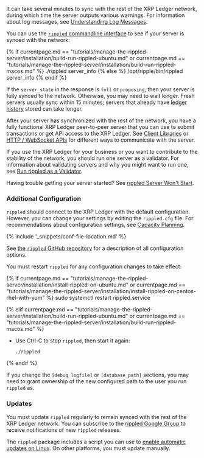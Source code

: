 It can take several minutes to sync with the rest of the XRP Ledger network, during which time the server outputs various warnings. For information about log messages, see [Understanding Log Messages](understanding-log-messages.html).

You can use the [`rippled` commandline interface](get-started-using-http-websocket-apis.html#commandline) to see if your server is synced with the network:

{% if currentpage.md == "tutorials/manage-the-rippled-server/installation/build-run-rippled-ubuntu.md" or
      currentpage.md == "tutorials/manage-the-rippled-server/installation/build-run-rippled-macos.md" %}
    ./rippled server_info
{% else %}
    /opt/ripple/bin/rippled server_info
{% endif %}

If the `server_state` in the response is `full` or `proposing`, then your server is fully synced to the network. Otherwise, you may need to wait longer. Fresh servers usually sync within 15 minutes; servers that already have [ledger history](ledger-history.html) stored can take longer.

After your server has synchronized with the rest of the network, you have a fully functional XRP Ledger peer-to-peer server that you can use to submit transactions or get API access to the XRP Ledger. See [Client Libraries](client-libraries.html) or [HTTP / WebSocket APIs](http-websocket-apis.html) for different ways to communicate with the server.

If you use the XRP Ledger for your business or you want to contribute to the stability of the network, you should run one server as a validator. For information about validating servers and why you might want to run one, see [Run rippled as a Validator](run-rippled-as-a-validator.html).

Having trouble getting your server started? See [rippled Server Won't Start](server-wont-start.html).

### Additional Configuration

`rippled` should connect to the XRP Ledger with the default configuration. However, you can change your settings by editing the `rippled.cfg` file. For recommendations about configuration settings, see [Capacity Planning](capacity-planning.html).

{% include '_snippets/conf-file-location.md' %}<!--_ -->

See [the `rippled` GitHub repository](https://github.com/ripple/rippled/blob/master/cfg/rippled-example.cfg) for a description of all configuration options.

You must restart `rippled` for any configuration changes to take effect:


{% if currentpage.md == "tutorials/manage-the-rippled-server/installation/install-rippled-on-ubuntu.md" or
      currentpage.md == "tutorials/manage-the-rippled-server/installation/install-rippled-on-centos-rhel-with-yum" %}
        sudo systemctl restart rippled.service

{% elif currentpage.md == "tutorials/manage-the-rippled-server/installation/build-run-rippled-ubuntu.md" or currentpage.md == "tutorials/manage-the-rippled-server/installation/build-run-rippled-macos.md" %}

  * Use Ctrl-C to stop `rippled`, then start it again:
    
        ./rippled

{% endif %}

If you change the `[debug_logfile]` or `[database_path]` sections, you may need to grant ownership of the new configured path to the user you run `rippled` as.


### Updates

You must update `rippled` regularly to remain synced with the rest of the XRP Ledger network. You can subscribe to the [rippled Google Group](https://groups.google.com/forum/#!forum/ripple-server) to receive notifications of new `rippled` releases.

The `rippled` package includes a script you can use to [enable automatic updates on Linux](update-rippled-automatically-on-linux.html). On other platforms, you must update manually.
